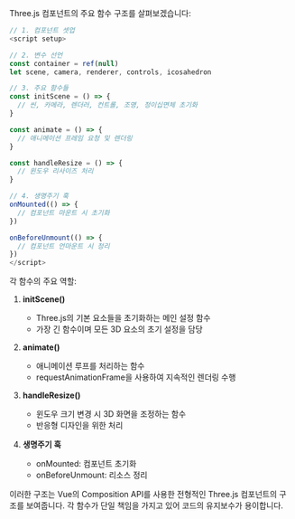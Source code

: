 Three.js 컴포넌트의 주요 함수 구조를 살펴보겠습니다:

```javascript
// 1. 컴포넌트 셋업
<script setup>

// 2. 변수 선언
const container = ref(null)
let scene, camera, renderer, controls, icosahedron

// 3. 주요 함수들
const initScene = () => {
  // 씬, 카메라, 렌더러, 컨트롤, 조명, 정이십면체 초기화
}

const animate = () => {
  // 애니메이션 프레임 요청 및 렌더링
}

const handleResize = () => {
  // 윈도우 리사이즈 처리
}

// 4. 생명주기 훅
onMounted(() => {
  // 컴포넌트 마운트 시 초기화
})

onBeforeUnmount(() => {
  // 컴포넌트 언마운트 시 정리
})
</script>
```

각 함수의 주요 역할:

1. **initScene()**
   - Three.js의 기본 요소들을 초기화하는 메인 설정 함수
   - 가장 긴 함수이며 모든 3D 요소의 초기 설정을 담당

2. **animate()**
   - 애니메이션 루프를 처리하는 함수
   - requestAnimationFrame을 사용하여 지속적인 렌더링 수행

3. **handleResize()**
   - 윈도우 크기 변경 시 3D 화면을 조정하는 함수
   - 반응형 디자인을 위한 처리

4. **생명주기 훅**
   - onMounted: 컴포넌트 초기화
   - onBeforeUnmount: 리소스 정리

이러한 구조는 Vue의 Composition API를 사용한 전형적인 Three.js 컴포넌트의 구조를 보여줍니다. 각 함수가 단일 책임을 가지고 있어 코드의 유지보수가 용이합니다.​​​​​​​​​​​​​​​​